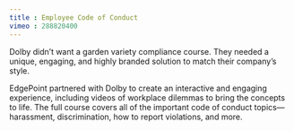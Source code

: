 ```yaml
---
title : Employee Code of Conduct
vimeo : 288820400
---
```

Dolby didn’t want a garden variety compliance course. They needed a unique, engaging, and highly branded solution to match their company’s style.

EdgePoint partnered with Dolby to create an interactive and engaging experience, including videos of workplace dilemmas to bring the concepts to life. The full course covers all of the important code of conduct topics—harassment, discrimination, how to report violations, and more.

